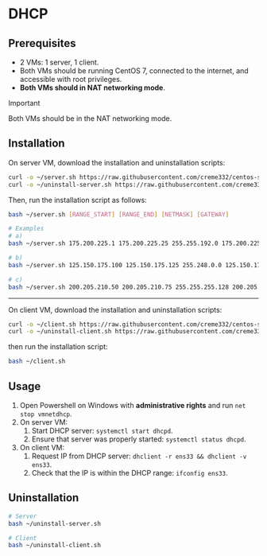 # DHCP

## Prerequisites

- 2 VMs: 1 server, 1 client.
- Both VMs should be running CentOS 7, connected to the internet, and accessible with root privileges.
- **Both VMs should in NAT networking mode**.

> [!IMPORTANT]
> Both VMs should be in the NAT networking mode.

## Installation

On server VM, download the installation and uninstallation scripts:

```bash
curl -o ~/server.sh https://raw.githubusercontent.com/creme332/centos-scripts/refs/heads/dhcp/dhcp-lab/server.sh
curl -o ~/uninstall-server.sh https://raw.githubusercontent.com/creme332/centos-scripts/refs/heads/dhcp/dhcp-lab/uninstall-server.sh
```

Then, run the installation script as follows:

```bash
bash ~/server.sh [RANGE_START] [RANGE_END] [NETMASK] [GATEWAY]

# Examples
# a)
bash ~/server.sh 175.200.225.1 175.200.225.25 255.255.192.0 175.200.225.1

# b)
bash ~/server.sh 125.150.175.100 125.150.175.125 255.248.0.0 125.150.175.100

# c)
bash ~/server.sh 200.205.210.50 200.205.210.75 255.255.255.128 200.205.210.50
```

---

On client VM, download the installation and uninstallation scripts:

```bash
curl -o ~/client.sh https://raw.githubusercontent.com/creme332/centos-scripts/refs/heads/dhcp/dhcp-lab/client.sh
curl -o ~/uninstall-client.sh https://raw.githubusercontent.com/creme332/centos-scripts/refs/heads/dhcp/dhcp-lab/uninstall-client.sh
```

then run the installation script:

```bash
bash ~/client.sh
```

## Usage

1. Open Powershell on Windows with **administrative rights** and run `net stop vmnetdhcp`.
2. On server VM:
   1. Start DHCP server: `systemctl start dhcpd`.
   2. Ensure that server was properly started: `systemctl status dhcpd`.
3. On client VM:
   1. Request IP from DHCP server: `dhclient -r ens33 && dhclient -v ens33`.
   2. Check that the IP is within the DHCP range: `ifconfig ens33`.

## Uninstallation

```sh
# Server
bash ~/uninstall-server.sh

# Client
bash ~/uninstall-client.sh
```